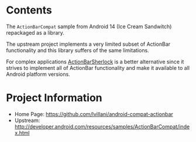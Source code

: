Contents
========

The `ActionBarCompat` sample from Android 14 (Ice Cream Sandwitch) repackaged as
a library.

The upstream project implements a very limited subset of ActionBar functionality
and this library suffers of the same limitations.

For complex applications [ActionBarSherlock][ABS] is a better alternative since
it strives to implement all of ActionBar functionality and make it available to
all Android platform versions.




Project Information
===================

 * Home Page: https://github.com/lvillani/android-compat-actionbar
 * Upstream: http://developer.android.com/resources/samples/ActionBarCompat/index.html



[ABS]: http://actionbarsherlock.com/